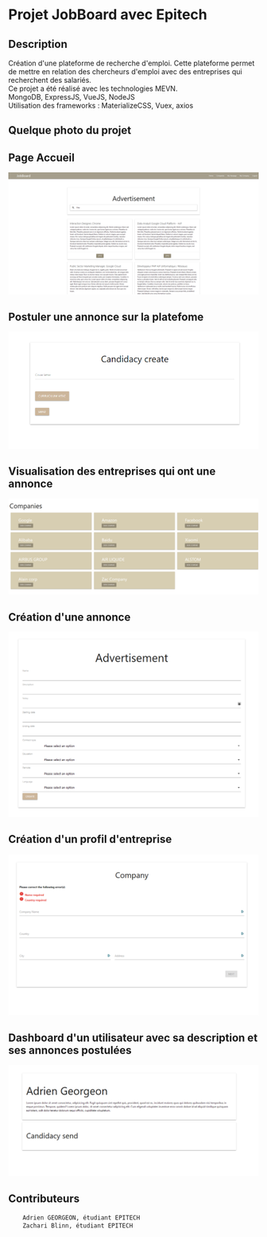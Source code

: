 # Projet JobBoard avec Epitech

## Description
Création d'une plateforme de recherche d'emploi.
Cette plateforme permet de mettre en relation des chercheurs d'emploi avec des entreprises qui recherchent des salariés.
<br>
Ce projet a été réalisé avec les technologies MEVN.<br>
                                MongoDB, ExpressJS, VueJS, NodeJS<br>
Utilisation des frameworks : MaterializeCSS, Vuex, axios


## Quelque photo du projet
<h2>Page Accueil</h2>
<img src="./zReadme/Home_Page.PNG">

<h2>Postuler une annonce sur la platefome</h2>
<img src="./zReadme/Postuler_Annonce.PNG">

<h2>Visualisation des entreprises qui ont une annonce</h2>
<img src="./zReadme/Visualisation_entreprise.PNG">

<h2>Création d'une annonce</h2>
<img src="./zReadme/Creation_Annonce.PNG">

<h2>Création d'un profil d'entreprise</h2>
<img src="./zReadme/Creation_Entreprise.PNG">

<h2>Dashboard d'un utilisateur avec sa description et ses annonces postulées</h2>
<img src="./zReadme/Dashboard_Utilisateur.PNG">



## Contributeurs
        Adrien GEORGEON, étudiant EPITECH
        Zachari Blinn, étudiant EPITECH